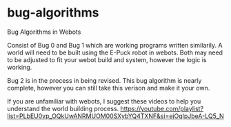 # bug-algorithms
Bug Algorithms in Webots

Consist of Bug 0 and Bug 1 which are working programs written similarily.
A world will need to be built using the E-Puck robot in webots. 
Both may need to be adjusted to fit your webot build and system, however the logic is working.

Bug 2 is in the process in being revised. This bug algorithm is nearly complete, however 
you can still take this verison and make it your own.

If you are unfamiliar with webots, I suggest these videos to help you understand the world building process. https://youtube.com/playlist?list=PLbEU0vp_OQkUwANRMUOM00SXybYQ4TXNF&si=ejOqIpJbeA-LQ5_N
